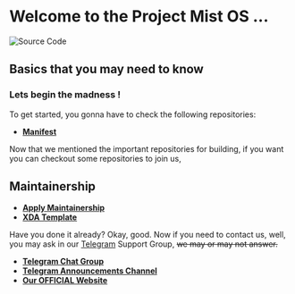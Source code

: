 # Welcome to the Project Mist OS ...

![Source Code](https://github.com/Project-Mist-OS/manifest/blob/13.1/assets/Banner.png)

## Basics that you may need to know

### Lets begin the madness !

To get started, you gonna have to check the following repositories:

 * [**Manifest**](https://github.com/Project-Mist-OS/manifest)

Now that we mentioned the important repositories for building, if you want you can checkout some repositories to join us, 

## Maintainership 

 * [**Apply Maintainership**]()
 * [**XDA Template**]()

Have you done it already? Okay, good. Now if you need to contact us, well, you may ask in our [Telegram](https://t.me/MistOSDiscussion) Support Group, ~~we may or may not answer.~~

 * [**Telegram Chat Group**](https://t.me/MistOSDiscussion)
 * [**Telegram Announcements Channel**](https://t.me/MistOSUpdate)
 * [**Our OFFICIAL Website**](https://cherishos.com/)
